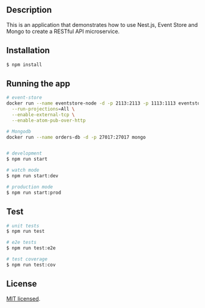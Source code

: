 ## Description

This is an application that demonstrates how to use Nest.js, Event Store and Mongo to create a RESTful API microservice.

## Installation

```bash
$ npm install
```

## Running the app

```bash
# event-store
docker run --name eventstore-node -d -p 2113:2113 -p 1113:1113 eventstore/eventstore:latest --insecure \
  --run-projections=All \
  --enable-external-tcp \
  --enable-atom-pub-over-http

# Mongodb
docker run --name orders-db -d -p 27017:27017 mongo


# development
$ npm run start

# watch mode
$ npm run start:dev

# production mode
$ npm run start:prod
```

## Test

```bash
# unit tests
$ npm run test

# e2e tests
$ npm run test:e2e

# test coverage
$ npm run test:cov
```

## License

[MIT licensed](LICENSE).
